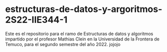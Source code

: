 # estructuras-de-datos-y-argoritmos-2S22-IIE344-1
Este es el repositorio para el ramo de Estructuras de datos y algoritmos impartido por el profesor Mathias Clein en la Universidad de la Frontera de Temuco, para el segundo semestre del año 2022. jojojo
